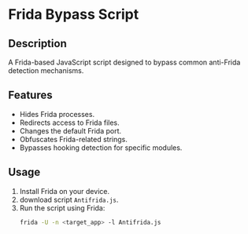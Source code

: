 # Frida Bypass Script

## Description
A Frida-based JavaScript script designed to bypass common anti-Frida detection mechanisms.

## Features
- Hides Frida processes.
- Redirects access to Frida files.
- Changes the default Frida port.
- Obfuscates Frida-related strings.
- Bypasses hooking detection for specific modules.

## Usage
1. Install Frida on your device.
2. download script `Antifrida.js`.
3. Run the script using Frida:
   ```bash
   frida -U -n <target_app> -l Antifrida.js
